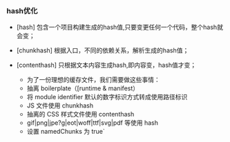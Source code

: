 ### hash优化
  - [hash] 包含一个项目构建生成的hash值,只要变更任何一个代码，整个hash就会变；
  - [chunkhash] 根据入口，不同的依赖关系，解析生成的hash值；
  - [contenthash] 只根据文本内容生成hash,即内容变，hash值才变；

    - 为了一份理想的缓存文件，我们需要做这些事情：
    - 抽离 boilerplate（[runtime & manifest）
    - 将 module identifier 默认的数字标识方式转成使用路径标识
    - JS 文件使用 chunkhash
    - 抽离的 CSS 样式文件使用 contenthash
    - gif|png|jpe?g|eot|woff|ttf|svg|pdf 等使用 hash
    - 设置 namedChunks 为 true`
